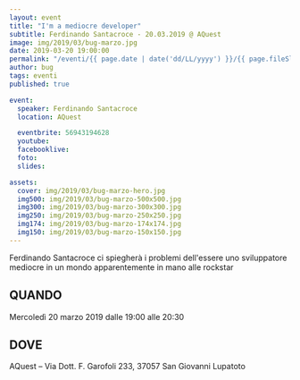 ```yaml
---
layout: event
title: "I'm a mediocre developer"
subtitle: Ferdinando Santacroce - 20.03.2019 @ AQuest
image: img/2019/03/bug-marzo.jpg
date: 2019-03-20 19:00:00
permalink: "/eventi/{{ page.date | date('dd/LL/yyyy') }}/{{ page.fileSlug | slug }}/index.html"
author: bug
tags: eventi
published: true

event:
  speaker: Ferdinando Santacroce
  location: AQuest

  eventbrite: 56943194628
  youtube:
  facebooklive:
  foto:
  slides:

assets:
  cover: img/2019/03/bug-marzo-hero.jpg
  img500: img/2019/03/bug-marzo-500x500.jpg
  img300: img/2019/03/bug-marzo-300x300.jpg
  img250: img/2019/03/bug-marzo-250x250.jpg
  img174: img/2019/03/bug-marzo-174x174.jpg
  img150: img/2019/03/bug-marzo-150x150.jpg
---
```


Ferdinando Santacroce ci spiegherà i problemi dell'essere uno sviluppatore mediocre in un mondo apparentemente in mano alle rockstar

## QUANDO

Mercoledì 20 marzo 2019 dalle 19:00 alle 20:30

## DOVE

AQuest – Via Dott. F. Garofoli 233, 37057 San Giovanni Lupatoto
